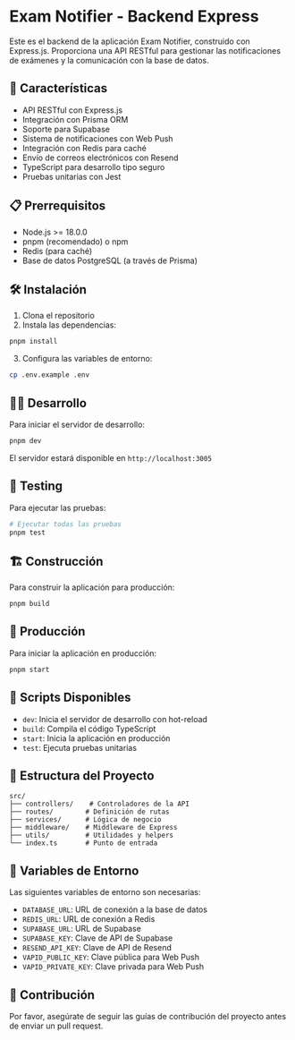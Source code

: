 # Exam Notifier - Backend Express

Este es el backend de la aplicación Exam Notifier, construido con Express.js. Proporciona una API RESTful para gestionar las notificaciones de exámenes y la comunicación con la base de datos.

## 🚀 Características

- API RESTful con Express.js
- Integración con Prisma ORM
- Soporte para Supabase
- Sistema de notificaciones con Web Push
- Integración con Redis para caché
- Envío de correos electrónicos con Resend
- TypeScript para desarrollo tipo seguro
- Pruebas unitarias con Jest

## 📋 Prerrequisitos

- Node.js >= 18.0.0
- pnpm (recomendado) o npm
- Redis (para caché)
- Base de datos PostgreSQL (a través de Prisma)

## 🛠️ Instalación

1. Clona el repositorio
2. Instala las dependencias:

```bash
pnpm install
```

3. Configura las variables de entorno:

```bash
cp .env.example .env
```

## 🏃‍♂️ Desarrollo

Para iniciar el servidor de desarrollo:

```bash
pnpm dev
```

El servidor estará disponible en `http://localhost:3005`

## 🧪 Testing

Para ejecutar las pruebas:

```bash
# Ejecutar todas las pruebas
pnpm test

```

## 🏗️ Construcción

Para construir la aplicación para producción:

```bash
pnpm build
```

## 🚀 Producción

Para iniciar la aplicación en producción:

```bash
pnpm start
```

## 🔧 Scripts Disponibles

- `dev`: Inicia el servidor de desarrollo con hot-reload
- `build`: Compila el código TypeScript
- `start`: Inicia la aplicación en producción
- `test`: Ejecuta pruebas unitarias

## 📁 Estructura del Proyecto

```
src/
├── controllers/    # Controladores de la API
├── routes/        # Definición de rutas
├── services/      # Lógica de negocio
├── middleware/    # Middleware de Express
├── utils/         # Utilidades y helpers
└── index.ts       # Punto de entrada
```

## 🔐 Variables de Entorno

Las siguientes variables de entorno son necesarias:

- `DATABASE_URL`: URL de conexión a la base de datos
- `REDIS_URL`: URL de conexión a Redis
- `SUPABASE_URL`: URL de Supabase
- `SUPABASE_KEY`: Clave de API de Supabase
- `RESEND_API_KEY`: Clave de API de Resend
- `VAPID_PUBLIC_KEY`: Clave pública para Web Push
- `VAPID_PRIVATE_KEY`: Clave privada para Web Push

## 👥 Contribución

Por favor, asegúrate de seguir las guías de contribución del proyecto antes de enviar un pull request.
